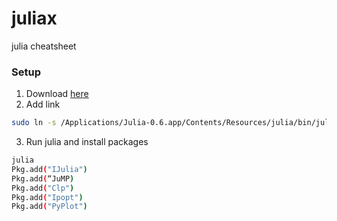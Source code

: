 # juliax
julia cheatsheet


### Setup
1) Download [here](https://julialang.org/downloads/)
2) Add link
``` bash
sudo ln -s /Applications/Julia-0.6.app/Contents/Resources/julia/bin/julia /usr/local/bin/julia
```
3) Run julia and install packages
``` bash
julia
Pkg.add("IJulia")
Pkg.add(“JuMP)
Pkg.add("Clp")
Pkg.add("Ipopt")
Pkg.add("PyPlot")
```
